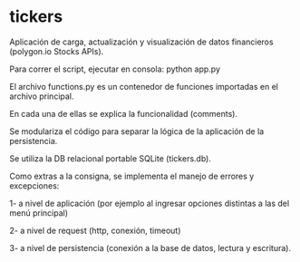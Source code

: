# tickers

Aplicación de carga, actualización y visualización de datos financieros (polygon.io Stocks APIs).

Para correr el script, ejecutar en consola: python app.py

El archivo functions.py es un contenedor de funciones importadas en el archivo principal. 

En cada una de ellas se explica la funcionalidad (comments).

Se modulariza el código para separar la lógica de la aplicación de la persistencia.

Se utiliza la DB relacional portable SQLite (tickers.db).

Como extras a la consigna, se implementa el manejo de errores y excepciones:

1- a nivel de aplicación (por ejemplo al ingresar opciones distintas a las del menú principal)

2- a nivel de request (http, conexión, timeout)

3- a nivel de persistencia (conexión a la base de datos, lectura y escritura).
